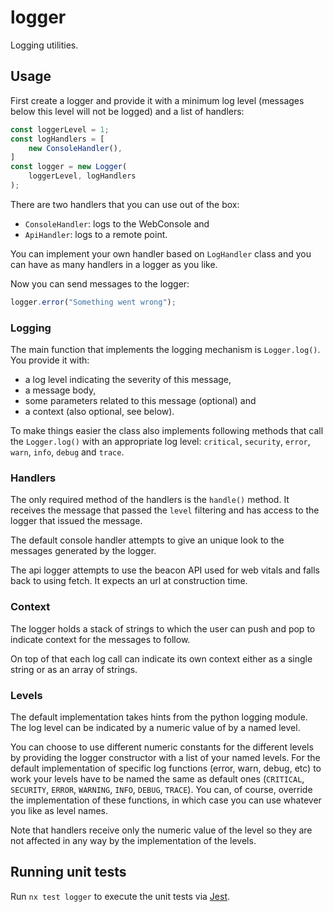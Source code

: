 # logger

Logging utilities.

## Usage

First create a logger and provide it with a minimum log level
(messages below this level will not be logged) and a list of handlers:

```js
const loggerLevel = 1;
const logHandlers = [
    new ConsoleHandler(),
]
const logger = new Logger(
    loggerLevel, logHandlers
);
```

There are two handlers that you can use out of the box:

- `ConsoleHandler`: logs to the WebConsole and
- `ApiHandler`: logs to a remote point.

You can implement your own handler based on `LogHandler` class and you
can have as many handlers in a logger as you like.

Now you can send messages to the logger:

```js
logger.error("Something went wrong");
```

### Logging

The main function that implements the logging mechanism is `Logger.log()`.
You provide it with:

- a log level indicating the severity of this message,
- a message body,
- some parameters related to this message (optional) and
- a context (also optional, see below).

To make things easier the class also implements following methods
that call the `Logger.log()` with an appropriate log level:
`critical`, `security`, `error`, `warn`, `info`, `debug` and `trace`.

### Handlers

The only required method of the handlers is the `handle()` method.
It receives the message that passed the `level` filtering
and has access to the logger that issued the message.

The default console handler attempts to give an unique look to the messages
generated by the logger.

The api logger attempts to use the beacon API used for web vitals
and falls back to using fetch. It expects an url at construction time.

### Context

The logger holds a stack of strings to which the user can push and pop
to indicate context for the messages to follow.

On top of that each log call can indicate its own context either as
a single string or as an array of strings.

### Levels

The default implementation takes hints from the python logging module.
The log level can be indicated by a numeric value of by a named level.

You can choose to use different numeric constants for the different levels
by providing the logger constructor with a list of your named levels.
For the default implementation of specific log functions (error, warn, debug, etc)
to work your levels have to be named the same as default ones
(`CRITICAL`, `SECURITY`, `ERROR`, `WARNING`, `INFO`, `DEBUG`, `TRACE`).
You can, of course, override the implementation of these functions, in which case
you can use whatever you like as level names.

Note that handlers receive only the numeric value of the level so they are not
affected in any way by the implementation of the levels.

## Running unit tests

Run `nx test logger` to execute the unit tests via [Jest](https://jestjs.io).
